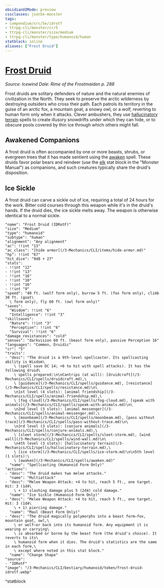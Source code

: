 ```yaml
---
obsidianUIMode: preview
cssclasses: json5e-monster
tags:
- compendium/src/5e/idrotf
- ttrpg-cli/monster/cr/5
- ttrpg-cli/monster/size/medium
- ttrpg-cli/monster/type/humanoid/human
statblock: inline
aliases: ["Frost Druid"]
---
```

# [Frost Druid](3-Mechanics\CLI\bestiary\humanoid/frost-druid-idrotf.md)
*Source: Icewind Dale: Rime of the Frostmaiden p. 288*  

Frost druids are solitary defenders of nature and the natural enemies of civilization in the North. They seek to preserve the arctic wilderness by destroying outsiders who cross their path. Each patrols its territory in the guise of an arctic fox, a mountain goat, a snowy owl, or a wolf, reverting to human form only when it attacks. Clever ambushers, they use [hallucinatory terrain](/3-Mechanics/CLI/spells/hallucinatory-terrain.md) spells to create illusory snowdrifts under which they can hide, or to obscure pools covered by thin ice through which others might fall.

## Awakened Companions

A frost druid is often accompanied by one or more beasts, shrubs, or evergreen trees that it has made sentient using the [awaken](/3-Mechanics/CLI/spells/awaken.md) spell. These druids favor polar bears and reindeer (use the [elk](/3-Mechanics/CLI/bestiary/beast/elk.md) stat block in the "Monster Manual") as companions, and such creatures typically share the druid's disposition.

## Ice Sickle

A frost druid can carve a sickle out of ice, requiring a total of 24 hours for the work. Bitter cold courses through this weapon while it's in the druid's hands. If the druid dies, the ice sickle melts away. The weapon is otherwise identical to a normal sickle.

```statblock
"name": "Frost Druid (IDRotF)"
"size": "Medium"
"type": "humanoid"
"subtype": "human"
"alignment": "Any alignment"
"ac": !!int "13"
"ac_class": "[hide armor](/3-Mechanics/CLI/items/hide-armor.md)"
"hp": !!int "67"
"hit_dice": "9d8 + 27"
"stats":
- !!int "12"
- !!int "13"
- !!int "16"
- !!int "10"
- !!int "16"
- !!int "9"
"speed": "40 ft. (wolf form only), burrow 5 ft. (fox form only), climb 30 ft. (goat\
  \ form only), fly 60 ft. (owl form only)"
"saves":
  "Wisdom": !!int "6"
  "Intelligence": !!int "3"
"skillsaves":
  "Nature": !!int "3"
  "Perception": !!int "6"
  "Survival": !!int "6"
"damage_resistances": "cold"
"senses": "darkvision 60 ft. (beast form only), passive Perception 16"
"languages": "Common, Druidic"
"cr": "5"
"traits":
- "desc": "The druid is a 9th-level spellcaster. Its spellcasting ability is Wisdom\
    \ (spell save DC 14; +6 to hit with spell attacks). It has the following druid\
    \ spells prepared:\n\nCantrips (at will): [druidcraft](/3-Mechanics/CLI/spells/druidcraft.md),\
    \ [guidance](/3-Mechanics/CLI/spells/guidance.md), [resistance](/3-Mechanics/CLI/spells/resistance.md)\n\
    \n1st level (4 slots): [animal friendship](/3-Mechanics/CLI/spells/animal-friendship.md),\
    \ [fog cloud](/3-Mechanics/CLI/spells/fog-cloud.md), [speak with animals](/3-Mechanics/CLI/spells/speak-with-animals.md)\n\
    \n2nd level (3 slots): [animal messenger](/3-Mechanics/CLI/spells/animal-messenger.md),\
    \ [moonbeam](/3-Mechanics/CLI/spells/moonbeam.md), [pass without trace](/3-Mechanics/CLI/spells/pass-without-trace.md)\n\
    \n3rd level (3 slots): [conjure animals](/3-Mechanics/CLI/spells/conjure-animals.md),\
    \ [sleet storm](/3-Mechanics/CLI/spells/sleet-storm.md), [wind wall](/3-Mechanics/CLI/spells/wind-wall.md)\n\
    \n4th level (3 slots): [hallucinatory terrain](/3-Mechanics/CLI/spells/hallucinatory-terrain.md),\
    \ [ice storm](/3-Mechanics/CLI/spells/ice-storm.md)\n\n5th level (1 slots):\
    \ [awaken](/3-Mechanics/CLI/spells/awaken.md)"
  "name": "Spellcasting (Humanoid Form Only)"
"actions":
- "desc": "The druid makes two melee attacks."
  "name": "Multiattack"
- "desc": "Melee Weapon Attack: +4 to hit, reach 5 ft., one target. Hit: 3 (1d4\
    \ + 1) slashing damage plus 5 (2d4) cold damage."
  "name": "Ice Sickle (Humanoid Form Only)"
- "desc": "Melee Weapon Attack: +4 to hit, reach 5 ft., one target. Hit: 3 (1d4\
    \ + 1) piercing damage."
  "name": "Maul (Beast Form Only)"
- "desc": "The druid magically polymorphs into a beast form—fox, mountain goat, owl,\
    \ or wolf—or back into its humanoid form. Any equipment it is wearing or carrying\
    \ is absorbed or borne by the beast form (the druid's choice). It reverts to its\
    \ humanoid form when it dies. The druid's statistics are the same in each form,\
    \ except where noted in this stat block."
  "name": "Change Shape"
"source":
- "IDRotF"
"image": "/3-Mechanics/CLI/bestiary/humanoid/token/frost-druid-idrotf.webp"
```
^statblock